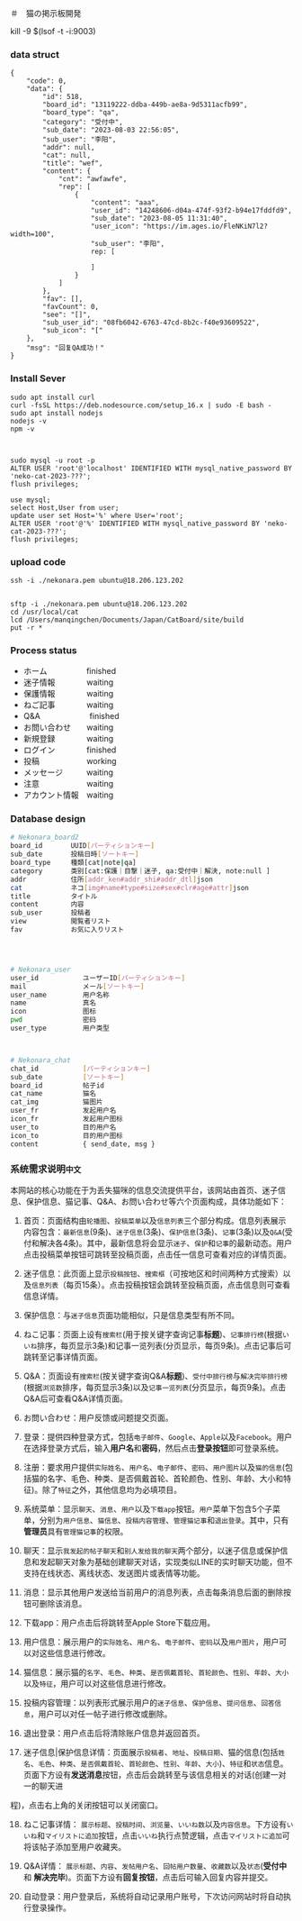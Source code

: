 ＃　猫の掲示板開発

kill -9 $(lsof -t -i:9003)


### data struct
```
{
    "code": 0,
    "data": {
        "id": 518,
        "board_id": "13119222-ddba-449b-ae8a-9d5311acfb99",
        "board_type": "qa",
        "category": "受付中",
        "sub_date": "2023-08-03 22:56:05",
        "sub_user": "李阳",
        "addr": null,
        "cat": null,
        "title": "wef",
        "content": {
            "cnt": "awfawfe",
            "rep": [
                {
                    "content": "aaa",
                    "user_id": "14248606-d04a-474f-93f2-b94e17fddfd9",
                    "sub_date": "2023-08-05 11:31:40",
                    "user_icon": "https://im.ages.io/FleNKiN7l2?width=100",
                    "sub_user": "李阳",
                    rep: [

                    ]
                }
            ]
        },
        "fav": [],
        "favCount": 0,
        "see": "[]",
        "sub_user_id": "08fb6042-6763-47cd-8b2c-f40e93609522",
        "sub_icon": "["
    },
    "msg": "回复QA成功！"
}
```


### Install Sever
```
sudo apt install curl
curl -fsSL https://deb.nodesource.com/setup_16.x | sudo -E bash -
sudo apt install nodejs
nodejs -v
npm -v



sudo mysql -u root -p
ALTER USER 'root'@'localhost' IDENTIFIED WITH mysql_native_password BY 'neko-cat-2023-???';
flush privileges;

use mysql;
select Host,User from user;
update user set Host='%' where User='root';
ALTER USER 'root'@'%' IDENTIFIED WITH mysql_native_password BY 'neko-cat-2023-???';
flush privileges;

```


### upload code
```
ssh -i ./nekonara.pem ubuntu@18.206.123.202


sftp -i ./nekonara.pem ubuntu@18.206.123.202
cd /usr/local/cat
lcd /Users/manqingchen/Documents/Japan/CatBoard/site/build
put -r *
```

### Process status
- ホーム　　　　　finished
- 迷子情報　　　　waiting   　　
- 保護情報　　　　waiting
- ねご記事　　　　waiting
- Q&A　　　　　　 finished
- お問い合わせ　　waiting
- 新規登録　　　　waiting
- ログイン　　　　finished
- 投稿　　　　　　working
- メッセージ　　　waiting
- 注意　　　　　　waiting
- アカウント情報　waiting



### Database design

```bash
# Nekonara_board2
board_id       UUID[パーティションキー]
sub_date       投稿日時[ソートキー]
board_type     種類[cat|note|qa]
category       类别[cat:保護｜目撃｜迷子, qa:受付中｜解決, note:null ]
addr           住所[addr_ken#addr_shi#addr_dtl]json
cat            ネコ[img#name#type#size#sex#clr#age#attr]json
title          タイトル
content        内容
sub_user       投稿者
view           閲覧者リスト
fav            お気に入りリスト




# Nekonara_user
user_id           ユーザーID[パーティションキー]
mail              メール[ソートキー]
user_name         用户名称
name              真名
icon              图标
pwd               密码
user_type         用户类型



# Nekonara_chat
chat_id           [パーティションキー]
sub_date          [ソートキー]
board_id          帖子id
cat_name          猫名
cat_img           猫图片
user_fr           发起用户名
icon_fr           发起用户图标
user_to           目的用户名
icon_to           目的用户图标
content           { send_date, msg }
```



### 系统需求说明`中文`

本网站的核心功能在于为丢失猫咪的信息交流提供平台，该网站由首页、迷子信息、保护信息、猫记事、Q&A、お問い合わせ等六个页面构成，具体功能如下：

1. 首页：页面结构由`轮播图`、`投稿菜单`以及`信息列表`三个部分构成。信息列表展示内容包含：`最新信息`(9条)、`迷子信息`(3条)、`保护信息`(3条)、`记事`(3条)以及`Q&A`(受付和解决各4条)。其中，最新信息将会显示`迷子`、`保护`和`记事`的最新动态。用户点击投稿菜单按钮可跳转至投稿页面，点击任一信息可查看对应的详情页面。

2. 迷子信息：此页面上显示`投稿按钮`、`搜索框`（可按地区和时间两种方式搜索）以及`信息列表`（每页15条）。点击投稿按钮会跳转至投稿页面，点击信息则可查看信息详情。

3. 保护信息：与`迷子信息`页面功能相似，只是信息类型有所不同。

4. ねこ记事：页面上设有`搜索栏`(用于按关键字查询记事**标题**)、`记事排行榜`(根据`いいね`排序，每页显示3条)和记事一览列表(分页显示，每页9条)。点击记事后可跳转至记事详情页面。

5. Q&A：页面设有`搜索栏`(按关键字查询Q&A**标题**)、`受付中排行榜`与`解决完毕排行榜`(根据`浏览数`排序，每页显示3条)以及`记事一览列表`(分页显示，每页9条)。点击Q&A后可查看Q&A详情页面。

6. お問い合わせ：用户反馈或问题提交页面。

7. 登录：提供四种登录方式，包括`电子邮件`、`Google`、`Apple`以及`Facebook`。用户在选择登录方式后，输入**用户名**和**密码**，然后点击**登录按钮**即可登录系统。

8. 注册：要求用户提供`实际姓名`、`用户名`、`电子邮件`、`密码`、`用户图片`以及`猫的信息`(包括猫的名字、毛色、种类、是否佩戴首轮、首轮颜色、性别、年龄、大小和特征)。除了`特征`之外，其他信息均为必填项目。

9. 系统菜单：显示`聊天`、`消息`、`用户`以及`下载app`按钮。`用户`菜单下包含5个子菜单，分别为`用户信息`、`猫信息`、`投稿内容管理`、`管理猫记事`和`退出登录`。其中，只有**管理员**具有`管理猫记事`的权限。

10. 聊天：显示`我发起的帖子聊天`和`别人发给我的聊天`两个部分，以迷子信息或保护信息和发起聊天对象为基础创建聊天对话，实现类似LINE的实时聊天功能，但不支持在线状态、离线状态、发送图片或表情等功能。

11. 消息：显示其他用户发送给当前用户的消息列表，点击每条消息后面的删除按钮可删除该消息。

12. 下载app：用户点击后将跳转至Apple Store下载应用。

13. 用户信息：展示用户的`实际姓名`、`用户名`、`电子邮件`、`密码`以及`用户图片`，用户可以对这些信息进行修改。

14. 猫信息：展示猫的`名字`、`毛色`、`种类`、`是否佩戴首轮`、`首轮颜色`、`性别`、`年龄`、`大小`以及`特征`，用户可以对这些信息进行修改。

15. 投稿内容管理：以列表形式展示用户的`迷子信息`、`保护信息`、`提问信息`、`回答信息`，用户可以对任一帖子进行修改或删除。

16. 退出登录：用户点击后将清除账户信息并返回首页。

17. 迷子信息|保护信息详情：页面展示`投稿者`、`地址`、`投稿日期`、猫的信息(包括`姓名`、`毛色`、`种类`、`是否佩戴首轮`、`首轮颜色`、`性别`、`年龄`、`大小`)、`特征`和`状态`信息。页面下方设有**发送消息**按钮，点击后会跳转至与该信息相关的对话(创建一对一的聊天进

程)，点击右上角的关闭按钮可以关闭窗口。

18. ねこ记事详情： `展示标题`、`投稿时间`、`浏览量`、`いいね数`以及`内容信息`。下方设有`いいね`和`マイリストに追加`按钮，点击`いいね`执行点赞逻辑，点击`マイリストに追加`可将该帖子添加至用户收藏夹。

19. Q&A详情： `展示标题`、`内容`、`发帖用户名`、`回帖用户数量`、`收藏数`以及`状态`(**受付中** 和 **解决完毕**)。页面下方设有**回复按钮**，点击后可输入回复内容并提交。

20. 自动登录：用户登录后，系统将自动记录用户账号，下次访问网站时将自动执行登录操作。